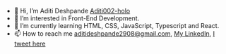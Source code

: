 - 👋 Hi, I’m Aditi Deshpande [Aditi002-holo](https://github.com/Aditi002-holo?tab=repositories)
- 👣 I’m interested in Front-End Development.
- 🌱 I’m currently learning HTML, CSS, JavaScript, Typescript and React.
- 📫 How to reach me aditideshpande2908@gmail.com, [My LinkedIn](https://www.linkedin.com/in/aditi-deshpande-b6966122a/), [I tweet here](https://twitter.com/aditiintechk)




<!---
Aditi002-holo/Aditi002-holo is a ✨ special ✨ repository because its `README.md` (this file) appears on your GitHub profile.
You can click the Preview link to take a look at your changes.
--->
